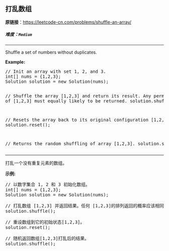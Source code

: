 ## 打乱数组

**原链接**：<https://leetcode-cn.com/problems/shuffle-an-array/>

##### 难度：**`Medium`**

----- 
<p>Shuffle a set of numbers without duplicates.
</p>

<p><b>Example:</b>
<pre>
// Init an array with set 1, 2, and 3.
int[] nums = {1,2,3};
Solution solution = new Solution(nums);

// Shuffle the array [1,2,3] and return its result. Any permutation of [1,2,3] must equally likely to be returned.
solution.shuffle();

// Resets the array back to its original configuration [1,2,3].
solution.reset();

// Returns the random shuffling of array [1,2,3].
solution.shuffle();
</pre>
</p>

----- 
<p>打乱一个没有重复元素的数组。</p>

<p><strong>示例:</strong></p>

<pre>
// 以数字集合 1, 2 和 3 初始化数组。
int[] nums = {1,2,3};
Solution solution = new Solution(nums);

// 打乱数组 [1,2,3] 并返回结果。任何 [1,2,3]的排列返回的概率应该相同。
solution.shuffle();

// 重设数组到它的初始状态[1,2,3]。
solution.reset();

// 随机返回数组[1,2,3]打乱后的结果。
solution.shuffle();
</pre>
